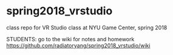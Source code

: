 # spring2018_vrstudio
class repo for VR Studio class at NYU Game Center, spring 2018

STUDENTS: go to the wiki for notes and homework https://github.com/radiatoryang/spring2018_vrstudio/wiki
